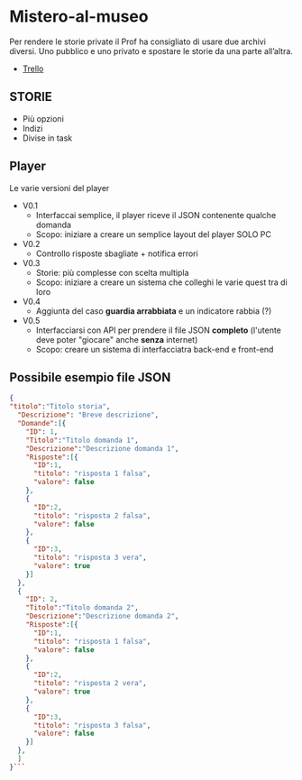 # Mistero-al-museo

Per rendere le storie private il Prof ha consigliato di usare due archivi diversi. Uno pubblico e uno privato e spostare le storie da una parte all’altra.
- [Trello](https://trello.com/b/SPRL2lMT/tecweb)
## STORIE

- Più opzioni
- Indizi
- Divise in task

## Player

Le varie versioni del player

- V0.1
  - Interfaccai semplice, il player riceve il JSON contenente qualche domanda
  - Scopo: iniziare a creare un semplice layout del player SOLO PC
- V0.2
  - Controllo risposte sbagliate + notifica errori
- V0.3
  - Storie: più complesse con scelta multipla
  - Scopo: iniziare a creare un sistema che colleghi le varie quest tra di loro
- V0.4
  - Aggiunta del caso **guardia arrabbiata** e un indicatore rabbia (?)
- V0.5
  - Interfacciarsi con API per prendere il file JSON **completo** (l'utente deve poter "giocare" anche **senza** internet)
  - Scopo: creare un sistema di interfacciatra back-end e front-end

## Possibile esempio file JSON

````JSON
{
"titolo":"Titolo storia",
  "Descrizione": "Breve descrizione",
  "Domande":[{
    "ID": 1,
    "Titolo":"Titolo domanda 1",
    "Descrizione":"Descrizione domanda 1",
    "Risposte":[{
      "ID":1,
      "titolo": "risposta 1 falsa",
      "valore": false
    },
    {
      "ID":2,
      "titolo": "risposta 2 falsa",
      "valore": false
    },
    {
      "ID":3,
      "titolo": "risposta 3 vera",
      "valore": true
    }]
  },
  {
    "ID": 2,
    "Titolo":"Titolo domanda 2",
    "Descrizione":"Descrizione domanda 2",
    "Risposte":[{
      "ID":1,
      "titolo": "risposta 1 falsa",
      "valore": false
    },
    {
      "ID":2,
      "titolo": "risposta 2 vera",
      "valore": true
    },
    {
      "ID":3,
      "titolo": "risposta 3 falsa",
      "valore": false
    }]
  },
  ]
}```
````
